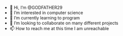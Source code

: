 - 👋 Hi, I’m @GODFATHER29
- 👀 I’m interested in computer science 
- 🌱 I’m currently learning to program 
- 💞️ I’m looking to collaborate on many different projects 
- 📫 How to reach me at this time I am unreachable 

<!---
GODFATHER29/GODFATHER29 is a ✨ special ✨ repository because its `README.md` (this file) appears on your GitHub profile.
You can click the Preview link to take a look at your changes.
--->
